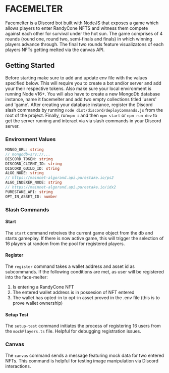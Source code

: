 # FACEMELTER

Facemelter is a Discord bot built with NodeJS that exposes a game which allows players to enter RandyCone NFTS and witness them compete against each other for survival under the hot sun. The game comprises of 4 rounds (round one, round two, semi-finals and finals) in which winning players advance through. The final two rounds feature visualizatons of each players NFTs getting melted via the canvas API.

## Getting Started

Before starting make sure to add and update env file with the values specified below. This will require you to create a bot and/or server and add your their respective tokens. Also make sure your local environment is running Node v16+. You will also have to create a new MongoDb database instance, name it facemelter and add two empty collections titled 'users' and 'game'. After creating your database instance, register the Discord slash commands by running `node dist/discord/deployCommands.js` from the root of the project. Finally, run`npm i` and then `npm start` or `npm run dev` to get the server running and interact via via slash commands in your Discord server.

### Environment Values

```typescript
MONGO_URL: string
// mongodb+srv://...
DISCORD_TOKEN: string
DISCORD_CLIENT_ID: string
DISCORD_GUILD_ID: string
ALGO_NODE: string
// https://mainnet-algorand.api.purestake.io/ps2
ALGO_INDEXER_NODE: string
// https://mainnet-algorand.api.purestake.io/idx2
PURESTAKE_API: string
OPT_IN_ASSET_ID: number
```

### Slash Commands

#### Start

The `start` command retreives the current game object from the db and starts gameplay. If there is now active game, this will trigger the selection of 16 players at random from the pool for registered players.

#### Register

The `register` command takes a wallet address and asset id as subcommands. If the following conditions are met, as user will be registered into the face-melter:

1. Is entering a RandyCone NFT
2. The entered wallet address is in possesion of NFT entered
3. The wallet has opted-in to opt-in asset proved in the .env file (this is to prove wallet ownership)

#### Setup Test

The `setup-test` command initiates the process of registering 16 users from the `mockPlayers.ts` file. Helpful for debugging registration issues.

### Canvas

The `canvas` command sends a message featuring mock data for two entered NFTs. This command is helpful for testing image manipulation via Discord interactions.
